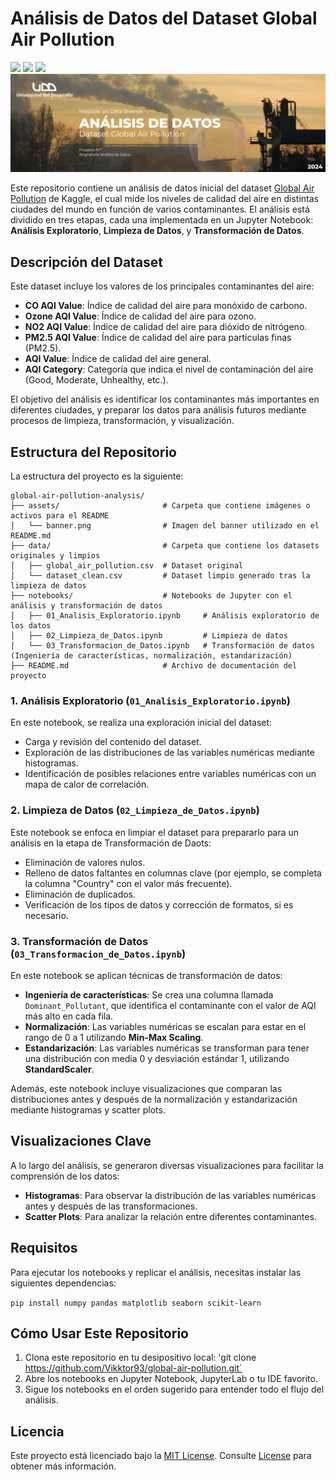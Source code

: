 # Análisis de Datos del Dataset Global Air Pollution

<p align="left">
   <img src="https://img.shields.io/badge/Status-En%20Desarrollo-green?style=plastic">
   <img src="https://img.shields.io/badge/Python-3776AB?style=plastic&logo=python&logoColor=white"/>
   <img src="https://img.shields.io/badge/Jupyter-%23e58f1a.svg?style=plastic&logo=Jupyter&logoColor=white"/>

<img src="./assets/banner.png"/>

Este repositorio contiene un análisis de datos inicial del dataset  [Global Air Pollution][kaggle] de Kaggle, el cual mide los niveles de calidad del aire en distintas ciudades del mundo en función de varios contaminantes. El análisis está dividido en tres etapas, cada una implementada en un Jupyter Notebook: **Análisis Exploratorio**, **Limpieza de Datos**, y **Transformación de Datos**.

[kaggle]: https://www.kaggle.com/datasets/hasibalmuzdadid/global-air-pollution-dataset

## Descripción del Dataset

Este dataset incluye los valores de los principales contaminantes del aire:
- **CO AQI Value**: Índice de calidad del aire para monóxido de carbono.
- **Ozone AQI Value**: Índice de calidad del aire para ozono.
- **NO2 AQI Value**: Índice de calidad del aire para dióxido de nitrógeno.
- **PM2.5 AQI Value**: Índice de calidad del aire para partículas finas (PM2.5).
- **AQI Value**: Índice de calidad del aire general.
- **AQI Category**: Categoría que indica el nivel de contaminación del aire (Good, Moderate, Unhealthy, etc.).

El objetivo del análisis es identificar los contaminantes más importantes en diferentes ciudades, y preparar los datos para análisis futuros mediante procesos de limpieza, transformación, y visualización.

## Estructura del Repositorio

La estructura del proyecto es la siguiente:
```
global-air-pollution-analysis/
├── assets/                       # Carpeta que contiene imágenes o activos para el README
│   └── banner.png                # Imagen del banner utilizado en el README.md
├── data/                         # Carpeta que contiene los datasets originales y limpios
│   ├── global_air_pollution.csv  # Dataset original
│   └── dataset_clean.csv         # Dataset limpio generado tras la limpieza de datos
├── notebooks/                    # Notebooks de Jupyter con el análisis y transformación de datos
│   ├── 01_Analisis_Exploratorio.ipynb     # Análisis exploratorio de los datos
│   ├── 02_Limpieza_de_Datos.ipynb         # Limpieza de datos
│   └── 03_Transformacion_de_Datos.ipynb   # Transformación de datos (Ingeniería de características, normalización, estandarización)
├── README.md                     # Archivo de documentación del proyecto
```


### 1. **Análisis Exploratorio (`01_Analisis_Exploratorio.ipynb`)**

En este notebook, se realiza una exploración inicial del dataset:
- Carga y revisión del contenido del dataset.
- Exploración de las distribuciones de las variables numéricas mediante histogramas.
- Identificación de posibles relaciones entre variables numéricas con un mapa de calor de correlación.

### 2. **Limpieza de Datos (`02_Limpieza_de_Datos.ipynb`)**

Este notebook se enfoca en limpiar el dataset para prepararlo para un análisis en la etapa de Transformación de Daots:
- Eliminación de valores nulos.
- Relleno de datos faltantes en columnas clave (por ejemplo, se completa la columna "Country" con el valor más frecuente).
- Eliminación de duplicados.
- Verificación de los tipos de datos y corrección de formatos, si es necesario.

### 3. **Transformación de Datos (`03_Transformacion_de_Datos.ipynb`)**

En este notebook se aplican técnicas de transformación de datos:
- **Ingeniería de características**: Se crea una columna llamada `Dominant_Pollutant`, que identifica el contaminante con el valor de AQI más alto en cada fila.
- **Normalización**: Las variables numéricas se escalan para estar en el rango de 0 a 1 utilizando **Min-Max Scaling**.
- **Estandarización**: Las variables numéricas se transforman para tener una distribución con media 0 y desviación estándar 1, utilizando **StandardScaler**.

Además, este notebook incluye visualizaciones que comparan las distribuciones antes y después de la normalización y estandarización mediante histogramas y scatter plots.

## Visualizaciones Clave

A lo largo del análisis, se generaron diversas visualizaciones para facilitar la comprensión de los datos:

- **Histogramas**: Para observar la distribución de las variables numéricas antes y después de las transformaciones.
- **Scatter Plots**: Para analizar la relación entre diferentes contaminantes.

## Requisitos

Para ejecutar los notebooks y replicar el análisis, necesitas instalar las siguientes dependencias:

`pip install numpy pandas matplotlib seaborn scikit-learn`


## Cómo Usar Este Repositorio
1. Clona este repositorio en tu desipositivo local:
'git clone https://github.com/Vikktor93/global-air-pollution.git`
2. Abre los notebooks en Jupyter Notebook, JupyterLab o tu IDE favorito.
3. Sigue los notebooks en el orden sugerido para entender todo el flujo del análisis.

## Licencia
Este proyecto está licenciado bajo la [MIT License][license]. Consulte [License][license] para obtener más información.

[license]: https://github.com/Vikktor93/global-air-pollution/blob/main/LICENSE

